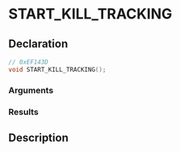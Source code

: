 # START_KILL_TRACKING

## Declaration
```cpp
// 0xEF143D
void START_KILL_TRACKING();
```

### Arguments

### Results

## Description
